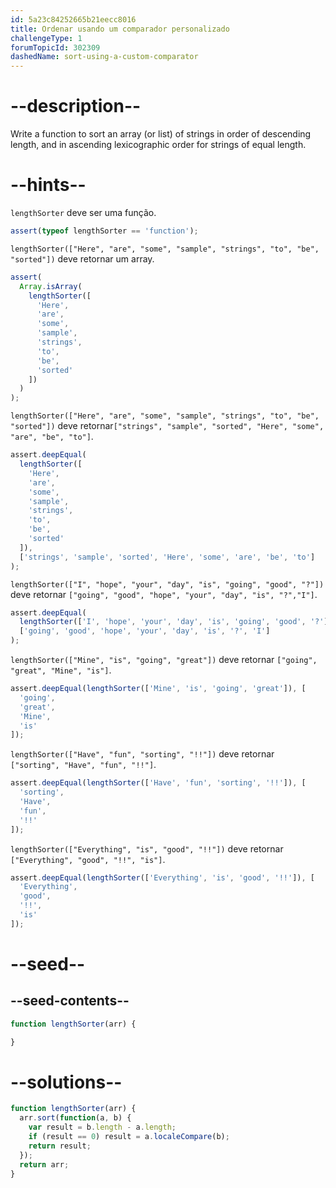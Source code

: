 ```yaml
---
id: 5a23c84252665b21eecc8016
title: Ordenar usando um comparador personalizado
challengeType: 1
forumTopicId: 302309
dashedName: sort-using-a-custom-comparator
---
```


# --description--

Write a function to sort an array (or list) of strings in order of descending length, and in ascending lexicographic order for strings of equal length.

# --hints--

`lengthSorter` deve ser uma função.

```js
assert(typeof lengthSorter == 'function');
```

`lengthSorter(["Here", "are", "some", "sample", "strings", "to", "be", "sorted"])` deve retornar um array.

```js
assert(
  Array.isArray(
    lengthSorter([
      'Here',
      'are',
      'some',
      'sample',
      'strings',
      'to',
      'be',
      'sorted'
    ])
  )
);
```

`lengthSorter(["Here", "are", "some", "sample", "strings", "to", "be", "sorted"])` deve retornar`["strings", "sample", "sorted", "Here", "some", "are", "be", "to"]`.

```js
assert.deepEqual(
  lengthSorter([
    'Here',
    'are',
    'some',
    'sample',
    'strings',
    'to',
    'be',
    'sorted'
  ]),
  ['strings', 'sample', 'sorted', 'Here', 'some', 'are', 'be', 'to']
);
```

`lengthSorter(["I", "hope", "your", "day", "is", "going", "good", "?"])` deve retornar `["going", "good", "hope", "your", "day", "is", "?","I"]`.

```js
assert.deepEqual(
  lengthSorter(['I', 'hope', 'your', 'day', 'is', 'going', 'good', '?']),
  ['going', 'good', 'hope', 'your', 'day', 'is', '?', 'I']
);
```

`lengthSorter(["Mine", "is", "going", "great"])` deve retornar `["going", "great", "Mine", "is"]`.

```js
assert.deepEqual(lengthSorter(['Mine', 'is', 'going', 'great']), [
  'going',
  'great',
  'Mine',
  'is'
]);
```

`lengthSorter(["Have", "fun", "sorting", "!!"])` deve retornar `["sorting", "Have", "fun", "!!"]`.

```js
assert.deepEqual(lengthSorter(['Have', 'fun', 'sorting', '!!']), [
  'sorting',
  'Have',
  'fun',
  '!!'
]);
```

`lengthSorter(["Everything", "is", "good", "!!"])` deve retornar `["Everything", "good", "!!", "is"]`.

```js
assert.deepEqual(lengthSorter(['Everything', 'is', 'good', '!!']), [
  'Everything',
  'good',
  '!!',
  'is'
]);
```

# --seed--

## --seed-contents--

```js
function lengthSorter(arr) {

}
```

# --solutions--

```js
function lengthSorter(arr) {
  arr.sort(function(a, b) {
    var result = b.length - a.length;
    if (result == 0) result = a.localeCompare(b);
    return result;
  });
  return arr;
}
```
